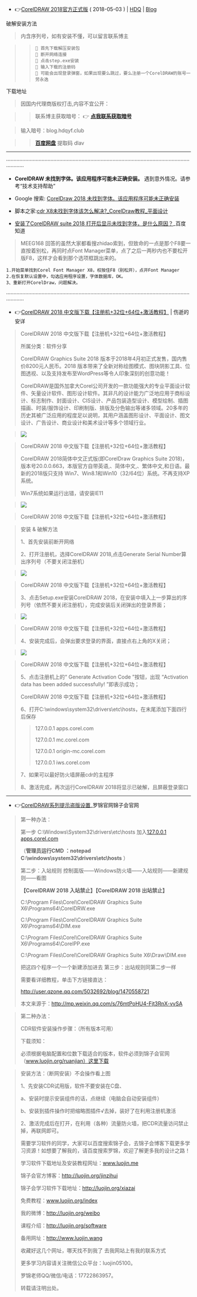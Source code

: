 - 👉[CorelDRAW 2018官方正式版](https://garenmorbid.github.io/2018/05/03/20180503-CorelDRAW%202018%E5%AE%98%E6%96%B9%E6%AD%A3%E5%BC%8F%E7%89%88/) ( 2018-05-03 ) | [HDQ](https://garenmorbid.github.io/2018/05/03/20180503-CorelDRAW%202018%E5%AE%98%E6%96%B9%E6%AD%A3%E5%BC%8F%E7%89%88/) 
| [Blog](https://blog.hdqyf.club/2018/05/03/20180503-CorelDRAW%202018%E5%AE%98%E6%96%B9%E6%AD%A3%E5%BC%8F%E7%89%88/)

破解安装方法

>  内含序列号，如有安装不懂，可以留言联系博主

> >     📜 首先下载解压安装包
> >     📜 断开网络连接
> >     📜 点击step.exe安装
> >     📜 输入下载的注册码
> >     📜 可能会出现登录弹窗，如果出现要么跳过，要么注册一个CorelDRAW的账号一劳永逸

下载地址

> 因国内代理商版权打击,内容不宜公开：

> >  联系博主获取暗号： 👉 [**点我联系获取暗号**](https://mail.qq.com/cgi-bin/qm_share?t=qm_mailme&email=610717159@qq.com) 

> 输入暗号：blog.hdqyf.club

> >  [**百度网盘**](https://pan.baidu.com/share/init?surl=p-CkEof-2s9cTNyfW4FjzQ) 提取码 dlav

----------------------------

········································································································································
-  **CorelDRAW 未找到字体。该应用程序可能未正确安装。**
遇到意外情况。请参考“技术支持帮助”

- Google 搜索: [CorelDraw 2018 未找到字体。该应用程序可能未正确安装](
https://www.google.com/search?hl=zh_CN&biw=958&bih=927&ei=kQuyXrLnH86lmAX6to6AAQ&q=CorelDraw+2018+%E6%9C%AA%E6%89%BE%E5%88%B0%E5%AD%97%E4%BD%93%E3%80%82%E8%AF%A5%E5%BA%94%E7%94%A8%E7%A8%8B%E5%BA%8F%E5%8F%AF%E8%83%BD%E6%9C%AA%E6%AD%A3%E7%A1%AE%E5%AE%89%E8%A3%85&oq=CorelDraw+2018+%E6%9C%AA%E6%89%BE%E5%88%B0%E5%AD%97%E4%BD%93%E3%80%82%E8%AF%A5%E5%BA%94%E7%94%A8%E7%A8%8B%E5%BA%8F%E5%8F%AF%E8%83%BD%E6%9C%AA%E6%AD%A3%E7%A1%AE%E5%AE%89%E8%A3%85&gs_lcp=CgZwc3ktYWIQA1C5Rlj2UGCOVGgAcAB4AYAB8AeIAdEXkgENMC4zLjAuMi42LTEuMZgBAKABAaoBB2d3cy13aXo&sclient=psy-ab&ved=0ahUKEwjy85SIhJ7pAhXOEqYKHXqbAxA4ChDh1QMIDA&uact=5)

- 脚本之家:[cdr X8未找到字体该怎么解决?_CorelDraw教程_平面设计](https://www.jb51.net/CorelDraw/558929.html)

- [安装了CorelDRAW suite 2018 打开后显示未找到字体，是什么原因？](https://zhidao.baidu.com/question/1451692374222776020.html)_百度知道

> MEEG168 回答的虽然大家都看搜zhidao索到，但致命的一点是那个F8要一直按着别松，再同时点Font Manager菜单，点了之后一两秒内也不要松开版F8，这样才会看到那个选项框跳出来的。
```
1.开始菜单找到Corel Font Manager X8，权按住F8（别松开），点开Font Manager
2.在恢复默认设置中，勾选应用程序设置，字体数据库，OK。
3、重新打开CorelDraw，问题解决。
```
········································································································································

- 👉[CorelDRAW 2018 中文版下载【注册机+32位+64位+激活教程】](https://www.ssdax.com/2751.html) | 伤逝的安详

> CorelDRAW 2018 中文版下载【注册机+32位+64位+激活教程】
> 
> 所属分类：软件分享
> 
> CorelDRAW Graphics Suite 2018 版本于2018年4月初正式发售，国内售价8200元人民币。2018 版本带来了全新对称绘图模式、图块阴影工具、位图透视、以及支持发布至WordPress等令人印象深刻的创意功能！
> 
> CorelDRAW是国外加拿大Corel公司开发的一款功能强大的专业平面设计软件、矢量设计软件、图形设计软件。其非凡的设计能力广泛地应用于商标设计、标志制作、封面设计、CIS设计、产品包装造型设计、模型绘制、插图描画、时装/服饰设计、印刷制版、排版及分色输出等诸多领域。20多年的历史其被广泛应用的程度足以说明，其用户涵盖图形设计、平面设计、图文设计、广告设计、商业设计和美术设计等多个领域行业。

>  <img src="https://camo.githubusercontent.com/880f30f0f9dbe3f78fa7f2b86ac798d31666b668/68747470733a2f2f7777772e73736461782e636f6d2f73686f772f436f72656c44524157323031382e6a70673f7261773d74727565?raw=true"/>

> CorelDRAW 2018 中文版下载【注册机+32位+64位+激活教程】
> 
> CorelDRAW 2018简体中文正式版(即CorelDraw Graphics Suite 2018)，版本号20.0.0.663，本版官方自带英语,、简体中文,、繁体中文,和日语。最新的2018版只支持 Win7、Win8.1和Win10（32/64位）系统。不再支持XP系统。
> 
> Win7系统如果运行出错，请安装IE11

> <img src="https://camo.githubusercontent.com/4ee517e8b3bfc1aa94646e8a4bfd8a7e7e731d0a/68747470733a2f2f7777772e73736461782e636f6d2f7069632f323031382f436f72656c44524157323031382e706e673f7261773d74727565?raw=true"/>

> CorelDRAW 2018 中文版下载【注册机+32位+64位+激活教程】
 

> 安装 & 破解方法
> 
> 1、首先安装前断开网络
>
> 2、打开注册机，选择CorelDRAW 2018,点击Generate Serial Number算出序列号（不要关闭注册机）

> <img src="https://camo.githubusercontent.com/cb67c8ab095c725f33550f61904272b976e7b946/68747470733a2f2f7777772e73736461782e636f6d2f7069632f323031382f436f72656c44524157323031385f437261636b5f312e6a70673f7261773d74727565?raw=true"/>

> CorelDRAW 2018 中文版下载【注册机+32位+64位+激活教程】
> 
> 3、点击Setup.exe安装CorelDRAW 2018，在安装中填入上一步算出的序列号（依然不要关闭注册机），完成安装后关闭弹出的登录界面；

> <img src="https://camo.githubusercontent.com/4c4189a14619f0ec4e3d3521af74b8b1daf1fcce/68747470733a2f2f7777772e73736461782e636f6d2f7069632f323031382f436f72656c44524157323031385f437261636b5f322e706e673f7261773d74727565?raw=true"/>

> CorelDRAW 2018 中文版下载【注册机+32位+64位+激活教程】
> 
> 4、安装完成后，会弹出要求登录的界面，直接点右上角的X关闭；

> <img src="https://camo.githubusercontent.com/89159c2224a84f6a0d8d962a114ef70040c5bb11/68747470733a2f2f7777772e73736461782e636f6d2f7069632f323031382f436f72656c44524157323031385f437261636b5f332e706e673f7261773d74727565?raw=true"/>

> CorelDRAW 2018 中文版下载【注册机+32位+64位+激活教程】
> 
> 5、点击注册机上的“ Generate Activation Code ”按钮，出现 “Activation data has been added successfully! ”即表示成功；
> 
> CorelDRAW 2018 中文版下载【注册机+32位+64位+激活教程】
> 
> 6、打开C:\windows\system32\drivers\etc\hosts，在末尾添加下面四行后保存
> 
> >127.0.0.1 apps.corel.com
> >
> >127.0.0.1 mc.corel.com
> >
> >127.0.0.1 origin-mc.corel.com
> >
> >127.0.0.1 iws.corel.com
> 
> 7、如果可以最好防火墙屏蔽cdr的主程序
> 
> 8、激活完成，再次运行CorelDRAW 2018将显示已破解，且屏蔽登录窗口

----------------------------

- 👉[CorelDRAW系列提示盗版设置](http://luojin.me/plus/view.php?aid=229)_罗锦官网锦子会官网

> 第一种办法：
> 
> 第一步 C:\Windows\System32\drivers\etc\hosts 加入[127.0.0.1 apps.corel.com](https://github.com/taoste/Hello-World/blob/master/Tools/Adobe%20PDF/CorelDRAW/屏蔽【CorelDRAW】hosts.txt)
> 
> （**管理员运行CMD ：notepad C:\windows\system32\drivers\etc\hosts** ）
> 
> 第二步：入站规则 控制面版——Windows防火墙——入站规则——新建规则——看图
> 
> **【CorelDRAW 2018 入站禁止】【CorelDRAW 2018 出站禁止】**
> 
> C:\Program Files\Corel\CorelDRAW Graphics Suite X6\Programs64\CorelDRW.exe
> 
> C:\Program Files\Corel\CorelDRAW Graphics Suite X6\Programs64\DIM.exe
> 
> C:\Program Files\Corel\CorelDRAW Graphics Suite X6\Programs64\CorelPP.exe
> 
> C:\Program Files\Corel\CorelDRAW Graphics Suite X6\Draw\DIM.exe
> 
> 把这四个程序一个一个新建添加进去 第三步：出站规则同第二步一样
> 
> 需要看详细教程，单击下方链接直达：
> 
> http://user.qzone.qq.com/5032692/blog/1470558721
> 
> 本文来源于：http://mp.weixin.qq.com/s/76mtPoHU4-Fjt3RnX-vvSA


> 第二种办法：
> 
> CDR软件安装操作步骤：（所有版本可用）
> 
> 下载须知：
> 
> 必须根据电脑配置和位数下载适合的版本，软件必须到锦子会官网（www.luojin.org/ruanjian）这里下载

> 安装方法：（断网安装）不会操作看上图
> 
> 1、先安装CDR试用版，软件不要安装在C盘、
> 
>   a、安装时提示安装组件的话，点继续（电脑会自动安装组件）
> 
>   b、安装到插件操作时把缩略图插件√去掉，装好了在利用注册机激活
> 
> 2、激活完成后在打开，在利用（各种）流量防火墙，把CDR流量访问禁止掉，再联网即可。
> 
> 需要学习软件的同学，大家可以百度搜索锦子会，去锦子会博客下载更多学习资源！如想要了解我的，请百度搜索罗锦，欢迎了解更多我的设计之路！
>  
> 学习软件下载地址及安装教程网址：www.luojin.me
> 
> 锦子会官方博客：http://luojin.org/jinzihui
> 
> 锦子会学习软件下载地址：http://luojin.org/xiazai
> 
> 免费教程：www.luojin.org/index
> 
> 我的微博：http://luojin.org/weibo
> 
> 课程介绍：http://luojin.org/software
> 
> 备用网址：http://www.luojin.wang
> 
> 收藏好这几个网址，哪天找不到我了 去我网站上有我的联系方式
> 
> 更多学习内容请关注微信公众平台：luojin05100。
> 
> 罗锦老师QQ/微信/电话：17722863957。
> 
> 转载请注明出处。
